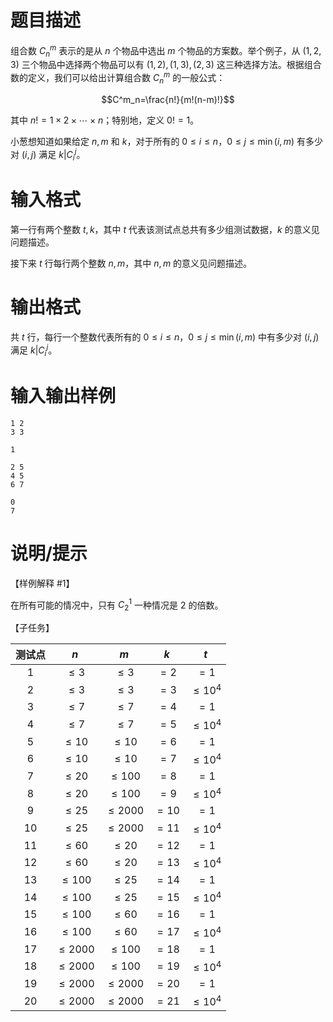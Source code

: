 # 题目描述

组合数 $C^m_n$ 表示的是从 $n$ 个物品中选出 $m$ 个物品的方案数。举个例子，从 $(1,2,3)$ 三个物品中选择两个物品可以有 $(1,2),(1,3),(2,3)$ 这三种选择方法。根据组合数的定义，我们可以给出计算组合数 $C^m_n$ 的一般公式：

$$C^m_n=\frac{n!}{m!(n-m)!}$$

其中 $n!=1 \times 2 \times \cdots \times n$；特别地，定义 $0!=1$。

小葱想知道如果给定 $n,m$ 和 $k$，对于所有的 $0 \leq i \leq n$，$0 \leq j \leq \min(i,m)$ 有多少对 $(i,j)$ 满足 $k|C^j_i$。

# 输入格式

第一行有两个整数 $t,k$，其中 $t$ 代表该测试点总共有多少组测试数据，$k$ 的意义见问题描述。

接下来 $t$ 行每行两个整数 $n,m$，其中 $n,m$ 的意义见问题描述。

# 输出格式

共 $t$ 行，每行一个整数代表所有的 $0 \leq i \leq n$，$0 \leq j \leq \min(i,m)$ 中有多少对 $(i,j)$ 满足 $k|C^j_i$。

# 输入输出样例

```input1
1 2
3 3
```

```output1
1
```

```input2
2 5
4 5
6 7
```

```output2
0
7
```

# 说明/提示

【样例解释 #1】

在所有可能的情况中，只有 $C^1_2$ 一种情况是 $2$ 的倍数。

【子任务】

| 测试点 |     $n$     |     $m$     |  $k$  |      $t$      |
| :----: | :---------: | :---------: | :---: | :-----------: |
|  $1$   |  $\leq 3$   |  $\leq 3$   | $=2$  |     $=1$      |
|  $2$   |  $\leq 3$   |  $\leq 3$   | $=3$  | $\leq {10}^4$ |
|  $3$   |  $\leq 7$   |  $\leq 7$   | $=4$  |     $=1$      |
|  $4$   |  $\leq 7$   |  $\leq 7$   | $=5$  | $\leq {10}^4$ |
|  $5$   |  $\leq 10$  |  $\leq 10$  | $=6$  |     $=1$      |
|  $6$   |  $\leq 10$  |  $\leq 10$  | $=7$  | $\leq {10}^4$ |
|  $7$   |  $\leq 20$  | $\leq 100$  | $=8$  |     $=1$      |
|  $8$   |  $\leq 20$  | $\leq 100$  | $=9$  | $\leq {10}^4$ |
|  $9$   |  $\leq 25$  | $\leq 2000$ | $=10$ |     $=1$      |
|  $10$  |  $\leq 25$  | $\leq 2000$ | $=11$ | $\leq {10}^4$ |
|  $11$  |  $\leq 60$  |  $\leq 20$  | $=12$ |     $=1$      |
|  $12$  |  $\leq 60$  |  $\leq 20$  | $=13$ | $\leq {10}^4$ |
|  $13$  | $\leq 100$  |  $\leq 25$  | $=14$ |     $=1$      |
|  $14$  | $\leq 100$  |  $\leq 25$  | $=15$ | $\leq {10}^4$ |
|  $15$  | $\leq 100$  |  $\leq 60$  | $=16$ |     $=1$      |
|  $16$  | $\leq 100$  |  $\leq 60$  | $=17$ | $\leq {10}^4$ |
|  $17$  | $\leq 2000$ | $\leq 100$  | $=18$ |     $=1$      |
|  $18$  | $\leq 2000$ | $\leq 100$  | $=19$ | $\leq {10}^4$ |
|  $19$  | $\leq 2000$ | $\leq 2000$ | $=20$ |     $=1$      |
|  $20$  | $\leq 2000$ | $\leq 2000$ | $=21$ | $\leq {10}^4$ |
